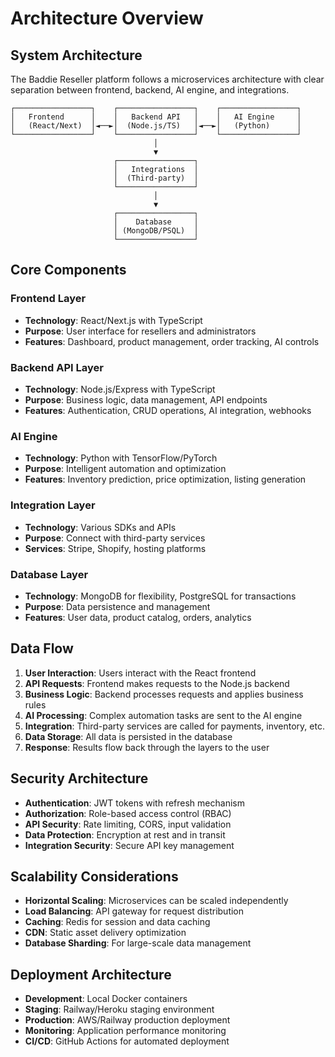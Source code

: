 # Architecture Overview

## System Architecture

The Baddie Reseller platform follows a microservices architecture with clear separation between frontend, backend, AI engine, and integrations.

```
┌─────────────────┐    ┌─────────────────┐    ┌─────────────────┐
│   Frontend      │    │   Backend API   │    │   AI Engine     │
│   (React/Next)  │◄──►│  (Node.js/TS)   │◄──►│   (Python)      │
└─────────────────┘    └─────────────────┘    └─────────────────┘
                                │
                                ▼
                       ┌─────────────────┐
                       │   Integrations  │
                       │  (Third-party)  │
                       └─────────────────┘
                                │
                                ▼
                       ┌─────────────────┐
                       │    Database     │
                       │ (MongoDB/PSQL)  │
                       └─────────────────┘
```

## Core Components

### Frontend Layer
- **Technology**: React/Next.js with TypeScript
- **Purpose**: User interface for resellers and administrators
- **Features**: Dashboard, product management, order tracking, AI controls

### Backend API Layer
- **Technology**: Node.js/Express with TypeScript
- **Purpose**: Business logic, data management, API endpoints
- **Features**: Authentication, CRUD operations, AI integration, webhooks

### AI Engine
- **Technology**: Python with TensorFlow/PyTorch
- **Purpose**: Intelligent automation and optimization
- **Features**: Inventory prediction, price optimization, listing generation

### Integration Layer
- **Technology**: Various SDKs and APIs
- **Purpose**: Connect with third-party services
- **Services**: Stripe, Shopify, hosting platforms

### Database Layer
- **Technology**: MongoDB for flexibility, PostgreSQL for transactions
- **Purpose**: Data persistence and management
- **Features**: User data, product catalog, orders, analytics

## Data Flow

1. **User Interaction**: Users interact with the React frontend
2. **API Requests**: Frontend makes requests to the Node.js backend
3. **Business Logic**: Backend processes requests and applies business rules
4. **AI Processing**: Complex automation tasks are sent to the AI engine
5. **Integration**: Third-party services are called for payments, inventory, etc.
6. **Data Storage**: All data is persisted in the database
7. **Response**: Results flow back through the layers to the user

## Security Architecture

- **Authentication**: JWT tokens with refresh mechanism
- **Authorization**: Role-based access control (RBAC)
- **API Security**: Rate limiting, CORS, input validation
- **Data Protection**: Encryption at rest and in transit
- **Integration Security**: Secure API key management

## Scalability Considerations

- **Horizontal Scaling**: Microservices can be scaled independently
- **Load Balancing**: API gateway for request distribution
- **Caching**: Redis for session and data caching
- **CDN**: Static asset delivery optimization
- **Database Sharding**: For large-scale data management

## Deployment Architecture

- **Development**: Local Docker containers
- **Staging**: Railway/Heroku staging environment
- **Production**: AWS/Railway production deployment
- **Monitoring**: Application performance monitoring
- **CI/CD**: GitHub Actions for automated deployment